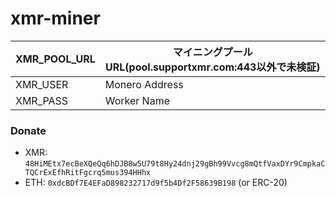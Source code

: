 # xmr-miner

|XMR_POOL_URL |マイニングプールURL(pool.supportxmr.com:443以外で未検証) |
|-------------|-------------------------------------------------------|
|XMR_USER     |Monero Address                                         |
|XMR_PASS     |Worker Name                                            |


### Donate

- XMR: `48HiMEtx7ecBeXQeQq6hDJB8w5U79t8Hy24dnj29gBh99Vvcg8mQtfVaxDYr9CmpkaCTQCrExEfhRitFgcrq5mus394HHhx`
- ETH: `0xdcBDf7E4EFaD898232717d9f5b4Df2F58639B198` (or ERC-20)
